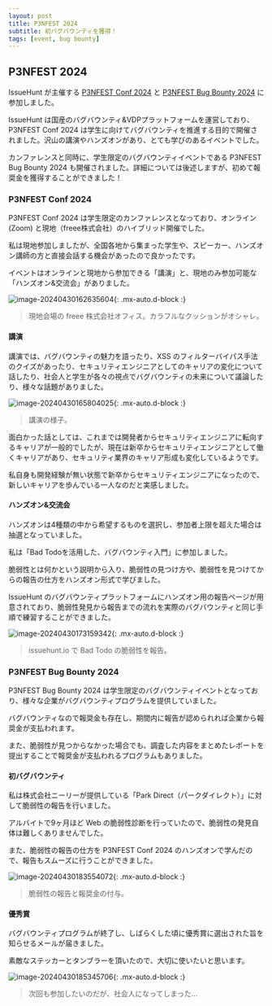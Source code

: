 ```yaml
---
layout: post
title: P3NFEST 2024
subtitle: 初バグバウンティを獲得！
tags: [event, bug bounty]
---
```


## P3NFEST 2024

IssueHunt が主催する [P3NFEST Conf 2024](https://issuehunt.jp/events/2024/p3nfestconf) と [P3NFEST Bug Bounty 2024](https://issuehunt.jp/events/2024/p3nfestbugbounty) に参加しました。

IssueHunt は国産のバグバウンティ&VDPプラットフォームを運営しており、P3NFEST Conf 2024 は学生に向けてバグバウンティを推進する目的で開催されました。沢山の講演やハンズオンがあり、とても学びのあるイベントでした。

カンファレンスと同時に、学生限定のバグバウンティイベントである P3NFEST Bug Bounty 2024 も開催されました。詳細については後述しますが、初めて報奨金を獲得することができました！

### P3NFEST Conf 2024

P3NFEST Conf 2024 は学生限定のカンファレンスとなっており、オンライン (Zoom) と現地（freee株式会社）のハイブリッド開催でした。

私は現地参加しましたが、全国各地から集まった学生や、スピーカー、ハンズオン講師の方と直接会話する機会があったので良かったです。

イベントはオンラインと現地から参加できる「講演」と、現地のみ参加可能な「ハンズオン&交流会」がありました。

![image-20240430162635604](https://l3ickey.github.io/assets/img/typora-images/image-20240430162635604.png){: .mx-auto.d-block :}

> 現地会場の freee 株式会社オフィス。カラフルなクッションがオシャレ。

#### 講演

講演では、バグバウンティの魅力を語ったり、XSS のフィルターバイパス手法のクイズがあったり、セキュリティエンジニアとしてのキャリアの変化について話したり、社会人と学生が各々の視点でバグバウンティの未来について議論したり、様々な話題がありました。

![image-20240430165804025](https://l3ickey.github.io/assets/img/typora-images/image-20240430165804025.png){: .mx-auto.d-block :}

> 講演の様子。

面白かった話としては、これまでは開発者からセキュリティエンジニアに転向するキャリアが一般的でしたが、現在は新卒からセキュリティエンジニアとして働くキャリアがあり、セキュリティ業界のキャリア形成も変化しているようです。

私自身も開発経験が無い状態で新卒からセキュリティエンジニアになったので、新しいキャリアを歩んでいる一人なのだと実感しました。

#### ハンズオン&交流会

ハンズオンは4種類の中から希望するものを選択し、参加者上限を超えた場合は抽選となっていました。

私は「Bad Todoを活用した、バグバウンティ入門」に参加しました。

脆弱性とは何かという説明から入り、脆弱性の見つけ方や、脆弱性を見つけてからの報告の仕方をハンズオン形式で学びました。

IssueHunt のバグバウンティプラットフォームにハンズオン用の報告ページが用意されており、脆弱性発見から報告までの流れを実際のバグバウンティと同じ手順で練習することができました。

![image-20240430173159342](https://l3ickey.github.io/assets/img/typora-images/image-20240430173159342.png){: .mx-auto.d-block :}

> issuehunt.io で Bad Todo の脆弱性を報告。

### P3NFEST Bug Bounty 2024

P3NFEST Bug Bounty 2024 は学生限定のバグバウンティイベントとなっており、様々な企業がバグバウンティプログラムを提供していました。

バグバウンティなので報奨金も存在し、期間内に報告が認められれば企業から報奨金が支払われます。

また、脆弱性が見つからなかった場合でも、調査した内容をまとめたレポートを提出することで報奨金が支払われるプログラムもありました。

#### 初バグバウンティ

私は株式会社ニーリーが提供している「Park Direct（パークダイレクト）」に対して脆弱性の報告を行いました。

アルバイトで9ヶ月ほど Web の脆弱性診断を行っていたので、脆弱性の発見自体は難しくありませんでした。

また、脆弱性の報告の仕方を P3NFEST Conf 2024 のハンズオンで学んだので、報告もスムーズに行うことができました。

![image-20240430183554072](https://l3ickey.github.io/assets/img/typora-images/image-20240430183554072.png){: .mx-auto.d-block :}

> 脆弱性の報告と報奨金の付与。

#### 優秀賞

バグバウンティプログラムが終了し、しばらくした頃に優秀賞に選出された旨を知らせるメールが届きました。

素敵なステッカーとタンブラーを頂いたので、大切に使いたいと思います。

![image-20240430185345706](https://l3ickey.github.io/assets/img/typora-images/image-20240430185345706.png){: .mx-auto.d-block :}

> 次回も参加したいのだが、社会人になってしまった...
